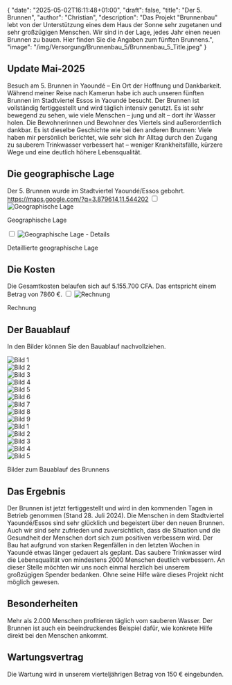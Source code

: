 {
    "date": "2025-05-02T16:11:48+01:00",
    "draft": false,
    "title": "Der 5. Brunnen",
    "author": "Christian",
    "description": "Das Projekt \"Brunnenbau\" lebt von der Unterstützung eines dem Haus der Sonne sehr zugetanen und sehr großzügigen Menschen. Wir sind in der Lage, jedes Jahr einen neuen Brunnen zu bauen. Hier finden Sie die Angaben zum fünften Brunnens.",
    "image": "/img/Versorgung/Brunnenbau_5/Brunnenbau_5_Title.jpeg"
}
## Update Mai-2025
Besuch am 5. Brunnen in Yaoundé – Ein Ort der Hoffnung und Dankbarkeit.  
Während meiner Reise nach Kamerun habe ich auch unseren fünften Brunnen im Stadtviertel Essos in Yaoundé besucht. Der Brunnen ist vollständig fertiggestellt und wird täglich intensiv genutzt. Es ist sehr bewegend zu sehen, wie viele Menschen – jung und alt – dort ihr Wasser holen.
Die Bewohnerinnen und Bewohner des Viertels sind außerordentlich dankbar. Es ist dieselbe Geschichte wie bei den anderen Brunnen: Viele haben mir persönlich berichtet, wie sehr sich ihr Alltag durch den Zugang zu sauberem Trinkwasser verbessert hat – weniger Krankheitsfälle, kürzere Wege und eine deutlich höhere Lebensqualität.

## Die geographische Lage
Der 5. Brunnen wurde im Stadtviertel Yaoundé/Essos gebohrt.  
https://maps.google.com/?q=3.879614,11.544202
<input type="checkbox" id="expand-image1" />
<label for="expand-image1">
  <img class="img-centered" src="/img/Versorgung/Brunnenbau_5/GeographischeLage_Kamerun.png#imagemd"     alt="Geographische Lage" />
</label>
<p class="img-caption">Geographische Lage</p>
<input type="checkbox" id="expand-image2" />
<label for="expand-image2">
  <img class="img-centered" src="/img/Versorgung/Brunnenbau_5/GeographischeLage_Details.png#imagemd"     alt="Geographische Lage - Details" />
</label>
<p class="img-caption">Detaillierte geographische Lage</p>

## Die Kosten
Die Gesamtkosten belaufen sich auf 5.155.700 CFA. Das entspricht einem Betrag von 7860 €.
<input type="checkbox" id="expand-image3" />
<label for="expand-image3">
  <img class="img-centered" src="/img/Versorgung/Brunnenbau_5/Rechnung.png#imagemd"     alt="Rechnung" />
</label>
<p class="img-caption">Rechnung</p>

## Der Bauablauf
In den Bilder können Sie den Bauablauf nachvollziehen.
<div class="swiper-container swiper-container-portrait">
  <div class="swiper-wrapper">
    <div class="swiper-slide">
        <img src="/img/Versorgung/Brunnenbau_5/Fortschritt (1).jpg" alt="Bild 1" />
    </div>
    <div class="swiper-slide">
        <img src="/img/Versorgung/Brunnenbau_5/Fortschritt (2).jpg" alt="Bild 2" />
    </div>
    <div class="swiper-slide">
        <img src="/img/Versorgung/Brunnenbau_5/Fortschritt (3).jpg" alt="Bild 3" />
    </div>
    <div class="swiper-slide">
        <img src="/img/Versorgung/Brunnenbau_5/Fortschritt (4).jpg" alt="Bild 4" />
    </div>
    <div class="swiper-slide">
        <img src="/img/Versorgung/Brunnenbau_5/Fortschritt (5).jpg" alt="Bild 5" />
    </div>
    <div class="swiper-slide">
        <img src="/img/Versorgung/Brunnenbau_5/Fortschritt (6).jpg" alt="Bild 6" />
    </div>
    <div class="swiper-slide">
        <img src="/img/Versorgung/Brunnenbau_5/Fortschritt (7).jpg" alt="Bild 7" />
    </div>
    <div class="swiper-slide">
        <img src="/img/Versorgung/Brunnenbau_5/Fortschritt (8).jpg" alt="Bild 8" />
    </div>
    <div class="swiper-slide">
        <img src="/img/Versorgung/Brunnenbau_5/Fortschritt (9).jpg" alt="Bild 9" />
    </div>
    <div class="swiper-slide">
        <img src="/img/Versorgung/Brunnenbau_5/Fortschritt (1).jpeg" alt="Bild 1" />
    </div>
    <div class="swiper-slide">
        <img src="/img/Versorgung/Brunnenbau_5/Fortschritt (2).jpeg" alt="Bild 2" />
    </div>
    <div class="swiper-slide">
        <img src="/img/Versorgung/Brunnenbau_5/Fortschritt (3).jpeg" alt="Bild 3" />
    </div>
    <div class="swiper-slide">
        <img src="/img/Versorgung/Brunnenbau_5/Fortschritt (4).jpeg" alt="Bild 4" />
    </div>
    <div class="swiper-slide">
        <img src="/img/Versorgung/Brunnenbau_5/Fortschritt (5).jpeg" alt="Bild 5" />
    </div>
  </div>
  <!-- Navigation -->
  <div class="swiper-button-prev"></div>
  <div class="swiper-button-next"></div>
  <div class="swiper-pagination"></div>
</div>
<p class="img-caption">Bilder zum Bauablauf des Brunnens</p>

## Das Ergebnis
Der Brunnen ist jetzt fertiggestellt und wird in den kommenden Tagen in Betrieb genommen (Stand 28. Juli 2024). Die Menschen in dem Stadtviertel Yaoundé/Essos sind sehr glücklich und begeistert über den neuen Brunnen. Auch wir sind sehr zufrieden und zuversichtlich, dass die Situation und die  Gesundheit der Menschen dort sich zum positiven verbessern wird.
Der Bau hat aufgrund von starken Regenfällen in den letzten Wochen in Yaoundé etwas länger gedauert als geplant. 
Das saubere Trinkwasser wird die Lebensqualität von mindestens 2000 Menschen deutlich verbessern.
An dieser Stelle möchten wir uns noch einmal herzlich bei unserem großzügigen Spender bedanken. Ohne seine Hilfe wäre dieses Projekt nicht möglich gewesen.

## Besonderheiten
Mehr als 2.000 Menschen profitieren täglich vom sauberen Wasser. Der Brunnen ist auch ein beeindruckendes Beispiel dafür, wie konkrete Hilfe direkt bei den Menschen ankommt.

## Wartungsvertrag
Die Wartung wird in unserem vierteljährigen Betrag von 150 € eingebunden.
